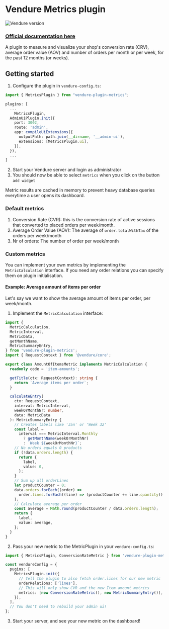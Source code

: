 # Vendure Metrics plugin

![Vendure version](https://img.shields.io/npm/dependency-version/vendure-plugin-metrics/dev/@vendure/core)

### [Official documentation here](https://pinelab-plugins.com/plugin/vendure-plugin-metrics)

A plugin to measure and visualize your shop's conversion rate (CRV), average order value (AOV) and number of orders per
month or per week, for the past 12 months (or weeks).

## Getting started

1. Configure the plugin in `vendure-config.ts`:

```ts
import { MetricsPlugin } from "vendure-plugin-metrics";

plugins: [
  ...
    MetricsPlugin,
  AdminUiPlugin.init({
    port: 3002,
    route: 'admin',
    app: compileUiExtensions({
      outputPath: path.join(__dirname, '__admin-ui'),
      extensions: [MetricsPlugin.ui],
    }),
  }),
  ...
]
```

2. Start your Vendure server and login as administrator
3. You should now be able to select `metrics` when you click on the button `add widget`

Metric results are cached in memory to prevent heavy database queries everytime a user opens its dashboard.

### Default metrics

1. Conversion Rate (CVR): this is the conversion rate of active sessions that converted to placed orders per week/month.
2. Average Order Value (AOV): The average of `order.totalWithTax` of the orders per week/month
3. Nr of orders: The number of order per week/month

### Custom metrics

You can implement your own metrics by implementing the `MetricCalculation` interface. If you need any order relations
you can specify them on plugin initialisation.

#### Example: Average amount of items per order

Let's say we want to show the average amount of items per order, per week/month.

1. Implement the `MetricCalculation` interface:

```ts
import {
  MetricCalculation,
  MetricInterval,
  MetricData,
  getMonthName,
  MetricSummaryEntry,
} from 'vendure-plugin-metrics';
import { RequestContext } from '@vendure/core';

export class AmountOfItemsMetric implements MetricCalculation {
  readonly code = 'item-amounts';

  getTitle(ctx: RequestContext): string {
    return `Average items per order`;
  }

  calculateEntry(
    ctx: RequestContext,
    interval: MetricInterval,
    weekOrMonthNr: number,
    data: MetricData
  ): MetricSummaryEntry {
    // Creates labels like 'Jan' or 'Week 32'
    const label =
      interval === MetricInterval.Monthly
        ? getMonthName(weekOrMonthNr)
        : `Week ${weekOrMonthNr}`;
    // No orders equals 0 products
    if (!data.orders.length) {
      return {
        label,
        value: 0,
      };
    }
    // Sum up all orderLines
    let productCounter = 0;
    data.orders.forEach((order) =>
      order.lines.forEach((line) => (productCounter += line.quantity))
    );
    // Calculate average per order
    const average = Math.round(productCounter / data.orders.length);
    return {
      label,
      value: average,
    };
  }
}
```

2. Pass your new metric to the MetricPlugin in your `vendure-config.ts`:

```ts
import { MetricsPlugin, ConversionRateMetric } from 'vendure-plugin-metrics';

const vendureConfig = {
  pugins: [
    MetricsPlugin.init({
      // Tell the plugin to also fetch order.lines for our new metric
      orderRelations: ['lines'],
      // This will only show CVR and the new Item amount metrics
      metrics: [new ConversionRateMetric(), new MetricSummaryEntry()],
    }),
  ],
  // You don't need to rebuild your admin ui!
};
```

3. Start your server, and see your new metric on the dashboard!
